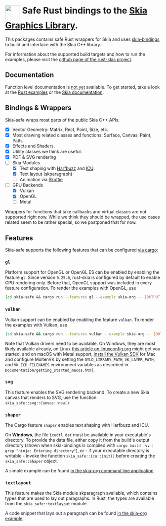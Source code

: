 # <img alt="" width="48" align="top"  src="https://raw.githubusercontent.com/rust-skia/rust-skia/master/artwork/rust-skia-icon_512x512.png"/> Safe Rust bindings to the [Skia Graphics Library](https://skia.org/).

This packages contains safe Rust wrappers for Skia and uses [skia-bindings](https://crates.io/crates/skia-bindings) to build and interface with the Skia C++ library.

For information about the supported build targets and how to run the examples, please visit the [github page of the rust-skia project](https://github.com/rust-skia/rust-skia).

## Documentation

Function level documentation is [not yet](https://github.com/rust-skia/rust-skia/issues/23) available. To get started, take a look at the [Rust examples](https://github.com/rust-skia/rust-skia/tree/master/skia-safe/examples/skia-org) or the [Skia documentation](https://skia.org). 

## Bindings & Wrappers

Skia-safe wraps most parts of the public Skia C++ APIs:

- [x] Vector Geometry: Matrix, Rect, Point, Size, etc.
- [x] Most drawing related classes and functions: Surface, Canvas, Paint, Path.
- [x] Effects and Shaders.
- [x] Utility classes we think are useful.
- [x] PDF & SVG rendering
- [ ] Skia Modules
  - [x] Text shaping with [Harfbuzz](https://www.freedesktop.org/wiki/Software/HarfBuzz/) and [ICU](http://site.icu-project.org/home).
  - [x] Text layout (skparagraph)
  - [ ] Animation via [Skottie](https://skia.org/user/modules/skottie)
- [ ] GPU Backends
  - [x] Vulkan
  - [x] OpenGL
  - [ ] Metal

Wrappers for functions that take callbacks and virtual classes are not supported right now. While we think they should be wrapped, the use cases related seem to be rather special, so we postponed that for now.

## Features

Skia-safe supports the following features that can be configured [via cargo](https://doc.rust-lang.org/cargo/reference/manifest.html#the-features-section):

### `gl`

Platform support for OpenGL or OpenGL ES can be enabled by enabling the feature `gl`. Since version `0.25.0`, rust-skia is configured by default to enable CPU rendering only. Before that, OpenGL support was included in every feature configuration. To render the examples with OpenGL, use

```bash
(cd skia-safe && cargo run --features gl --example skia-org -- [OUTPUT_DIR] --driver opengl)
```

### `vulkan`

Vulkan support can be enabled by enabling the feature `vulkan`. To render the examples with Vulkan, use

```bash
(cd skia-safe && cargo run --features vulkan --example skia-org -- [OUTPUT_DIR] --driver bulkan)
```

Note that Vulkan drivers need to be available. On Windows, they are most likely available already, on Linux [this article on linuxconfig.org](<https://linuxconfig.org/install-and-test-vulkan-on-linux>) might get you started, and on macOS with Metal support, [install the Vulkan SDK](<https://vulkan.lunarg.com/sdk/home>) for Mac and configure MoltenVK by setting the `DYLD_LIBRARY_PATH`, `VK_LAYER_PATH`, and `VK_ICD_FILENAMES` environment variables as described in `Documentation/getting_started_macos.html`.

### `svg`

This feature enables the SVG rendering backend. To create a new Skia canvas that renders to SVG, use the function `skia_safe::svg::Canvas::new()`.

### `shaper`

The Cargo feature `shaper` enables text shaping with Harfbuzz and ICU. 

On **Windows**, the file `icudtl.dat` must be available in your executable's directory. To provide the data file, either copy it from the build's output directory (shown when skia-bindings is compiled with `cargo build -vv | grep "ninja: Entering directory"`), or - if your executable directory is writable - invoke the function `skia_safe::icu::init()` before creating the `skia_safe::Shaper` object. 

A simple example can be found [in the skia-org command line application](https://github.com/rust-skia/rust-skia/blob/master/skia-safe/examples/skia-org/skshaper_example.rs).

### `textlayout`

This feature makes the Skia module skparagraph available, which contains types that are used to lay out paragraphs. In Rust, the types are available from the `skia_safe::textlayout` module. 

A code snippet that lays out a paragraph can be found [in the skia-org example](https://github.com/rust-skia/rust-skia/blob/master/skia-safe/examples/skia-org/skshaper_example.rs).

